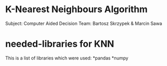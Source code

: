 # K-Nearest Neighbours Algorithm
Subject: Computer Aided Decision
Team: Bartosz Skrzypek & Marcin Sawa

# needed-libraries for KNN

This is a list of libraries which were used:
*pandas
*numpy